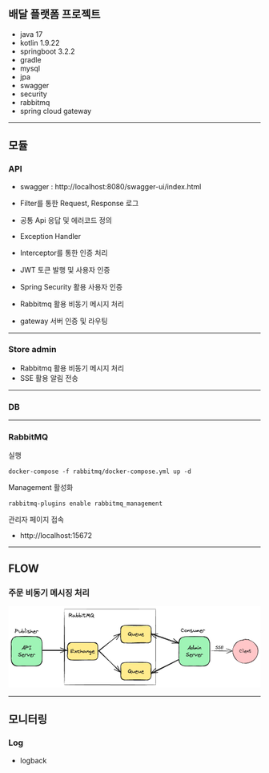 ## 배달 플랫폼 프로젝트
- java 17
- kotlin 1.9.22
- springboot 3.2.2
- gradle
- mysql
- jpa
- swagger
- security
- rabbitmq
- spring cloud gateway

---

## 모듈

### API
- swagger : http://localhost:8080/swagger-ui/index.html

- Filter를 통한 Request, Response 로그
- 공통 Api 응답 및 에러코드 정의 
- Exception Handler
- Interceptor를 통한 인증 처리
- JWT 토큰 발행 및 사용자 인증
- Spring Security 활용 사용자 인증
- Rabbitmq 활용 비동기 메시지 처리
- gateway 서버 인증 및 라우팅

---

### Store admin
- Rabbitmq 활용 비동기 메시지 처리
- SSE 활용 알림 전송

---

### DB

---

### RabbitMQ

실행
```shell
docker-compose -f rabbitmq/docker-compose.yml up -d
```
Management 활성화
```shell
rabbitmq-plugins enable rabbitmq_management
```
관리자 페이지 접속
- http://localhost:15672

---

## FLOW
### 주문 비동기 메시징 처리
![rabbitmq.png](images/rabbitmq.png)


---

## 모니터링

### Log
- logback